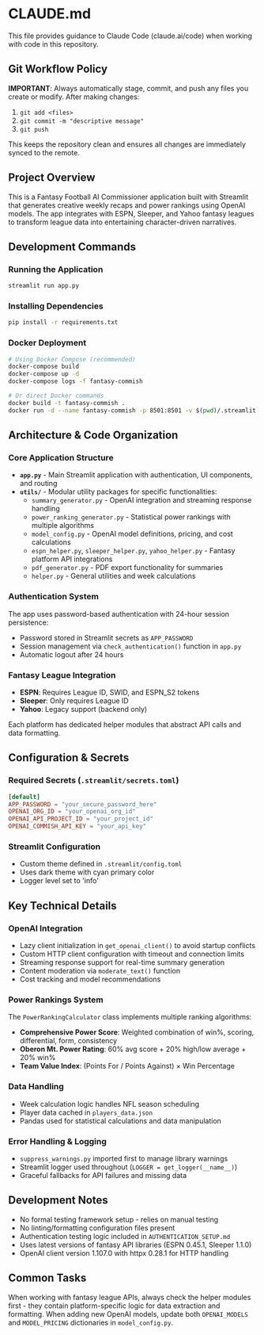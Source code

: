 # CLAUDE.md

This file provides guidance to Claude Code (claude.ai/code) when working with code in this repository.

## Git Workflow Policy

**IMPORTANT**: Always automatically stage, commit, and push any files you create or modify. After making changes:
1. `git add <files>`
2. `git commit -m "descriptive message"`  
3. `git push`

This keeps the repository clean and ensures all changes are immediately synced to the remote.

## Project Overview

This is a Fantasy Football AI Commissioner application built with Streamlit that generates creative weekly recaps and power rankings using OpenAI models. The app integrates with ESPN, Sleeper, and Yahoo fantasy leagues to transform league data into entertaining character-driven narratives.

## Development Commands

### Running the Application
```bash
streamlit run app.py
```

### Installing Dependencies
```bash
pip install -r requirements.txt
```

### Docker Deployment
```bash
# Using Docker Compose (recommended)
docker-compose build
docker-compose up -d
docker-compose logs -f fantasy-commish

# Or direct Docker commands
docker build -t fantasy-commish .
docker run -d --name fantasy-commish -p 8501:8501 -v $(pwd)/.streamlit:/app/.streamlit fantasy-commish
```

## Architecture & Code Organization

### Core Application Structure
- **`app.py`** - Main Streamlit application with authentication, UI components, and routing
- **`utils/`** - Modular utility packages for specific functionalities:
  - `summary_generator.py` - OpenAI integration and streaming response handling
  - `power_ranking_generator.py` - Statistical power rankings with multiple algorithms
  - `model_config.py` - OpenAI model definitions, pricing, and cost calculations
  - `espn_helper.py`, `sleeper_helper.py`, `yahoo_helper.py` - Fantasy platform API integrations
  - `pdf_generator.py` - PDF export functionality for summaries
  - `helper.py` - General utilities and week calculations

### Authentication System
The app uses password-based authentication with 24-hour session persistence:
- Password stored in Streamlit secrets as `APP_PASSWORD`
- Session management via `check_authentication()` function in `app.py`
- Automatic logout after 24 hours

### Fantasy League Integration
- **ESPN**: Requires League ID, SWID, and ESPN_S2 tokens
- **Sleeper**: Only requires League ID
- **Yahoo**: Legacy support (backend only)

Each platform has dedicated helper modules that abstract API calls and data formatting.

## Configuration & Secrets

### Required Secrets (`.streamlit/secrets.toml`)
```toml
[default]
APP_PASSWORD = "your_secure_password_here"
OPENAI_ORG_ID = "your_openai_org_id"
OPENAI_API_PROJECT_ID = "your_project_id"
OPENAI_COMMISH_API_KEY = "your_api_key"
```

### Streamlit Configuration
- Custom theme defined in `.streamlit/config.toml`
- Uses dark theme with cyan primary color
- Logger level set to 'info'

## Key Technical Details

### OpenAI Integration
- Lazy client initialization in `get_openai_client()` to avoid startup conflicts
- Custom HTTP client configuration with timeout and connection limits
- Streaming response support for real-time summary generation
- Content moderation via `moderate_text()` function
- Cost tracking and model recommendations

### Power Rankings System
The `PowerRankingCalculator` class implements multiple ranking algorithms:
- **Comprehensive Power Score**: Weighted combination of win%, scoring, differential, form, consistency
- **Oberon Mt. Power Rating**: 60% avg score + 20% high/low average + 20% win%
- **Team Value Index**: (Points For / Points Against) × Win Percentage

### Data Handling
- Week calculation logic handles NFL season scheduling
- Player data cached in `players_data.json`
- Pandas used for statistical calculations and data manipulation

### Error Handling & Logging
- `suppress_warnings.py` imported first to manage library warnings
- Streamlit logger used throughout (`LOGGER = get_logger(__name__)`)
- Graceful fallbacks for API failures and missing data

## Development Notes

- No formal testing framework setup - relies on manual testing
- No linting/formatting configuration files present
- Authentication testing logic included in `AUTHENTICATION_SETUP.md`
- Uses latest versions of fantasy API libraries (ESPN 0.45.1, Sleeper 1.1.0)
- OpenAI client version 1.107.0 with httpx 0.28.1 for HTTP handling

## Common Tasks

When working with fantasy league APIs, always check the helper modules first - they contain platform-specific logic for data extraction and formatting. When adding new OpenAI models, update both `OPENAI_MODELS` and `MODEL_PRICING` dictionaries in `model_config.py`.